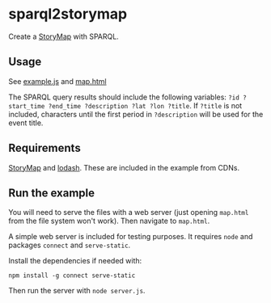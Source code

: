 # sparql2storymap

Create a [StoryMap](https://storymap.knightlab.com/) with SPARQL.

## Usage

See [example.js](https://github.com/SemanticComputing/sparql2storymap/blob/master/example.js) and [map.html](https://github.com/SemanticComputing/sparql2storymap/blob/master/map.html)

The SPARQL query results should include the following variables: `?id ?start_time ?end_time ?description ?lat ?lon ?title`. If `?title` is not included, characters until the first period in `?description` will be used for the event title.

## Requirements

[StoryMap](https://storymap.knightlab.com/) and [lodash](https://lodash.com/). These are included in the example from CDNs.

## Run the example

You will need to serve the files with a web server (just opening `map.html` from the file system won't work). Then navigate to `map.html`.

A simple web server is included for testing purposes. It requires `node` and packages `connect` and `serve-static`.

Install the dependencies if needed with:

```
npm install -g connect serve-static
```

Then run the server with `node server.js`.
